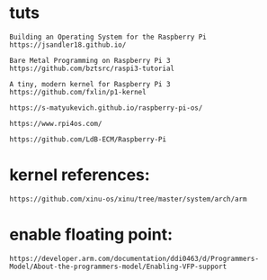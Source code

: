 # tuts
	Building an Operating System for the Raspberry Pi
	https://jsandler18.github.io/

	Bare Metal Programming on Raspberry Pi 3
	https://github.com/bztsrc/raspi3-tutorial

	A tiny, modern kernel for Raspberry Pi 3
	https://github.com/fxlin/p1-kernel

	https://s-matyukevich.github.io/raspberry-pi-os/

	https://www.rpi4os.com/

	https://github.com/LdB-ECM/Raspberry-Pi

# kernel references:
	https://github.com/xinu-os/xinu/tree/master/system/arch/arm

# enable floating point:
	https://developer.arm.com/documentation/ddi0463/d/Programmers-Model/About-the-programmers-model/Enabling-VFP-support